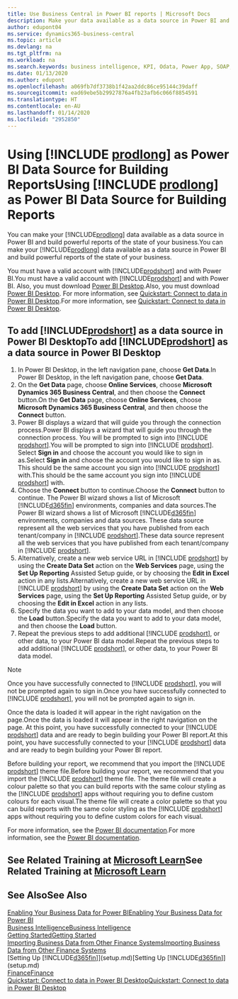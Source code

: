 ```yaml
---
title: Use Business Central in Power BI reports | Microsoft Docs
description: Make your data available as a data source in Power BI and build powerful reports of the state of your business.
author: edupont04
ms.service: dynamics365-business-central
ms.topic: article
ms.devlang: na
ms.tgt_pltfrm: na
ms.workload: na
ms.search.keywords: business intelligence, KPI, Odata, Power App, SOAP, analysis
ms.date: 01/13/2020
ms.author: edupont
ms.openlocfilehash: a069fb7df3738b1f42aa2ddc86ce95144c39daff
ms.sourcegitcommit: ead69ebe5b29927876a4fb23afb6c066f8854591
ms.translationtype: HT
ms.contentlocale: en-AU
ms.lasthandoff: 01/14/2020
ms.locfileid: "2952850"
---
```

# <a name="using-include-prodlongincludesprodlongmd-as-power-bi-data-source-for-building-reports"></a><span data-ttu-id="213af-103">Using [!INCLUDE [prodlong](includes/prodlong.md)] as Power BI Data Source for Building Reports</span><span class="sxs-lookup"><span data-stu-id="213af-103">Using [!INCLUDE [prodlong](includes/prodlong.md)] as Power BI Data Source for Building Reports</span></span>

<span data-ttu-id="213af-104">You can make your [!INCLUDE[prodlong](includes/prodlong.md)] data available as a data source in Power BI and build powerful reports of the state of your business.</span><span class="sxs-lookup"><span data-stu-id="213af-104">You can make your [!INCLUDE[prodlong](includes/prodlong.md)] data available as a data source in Power BI and build powerful reports of the state of your business.</span></span>  

<span data-ttu-id="213af-105">You must have a valid account with [!INCLUDE[prodshort](includes/prodshort.md)] and with Power BI.</span><span class="sxs-lookup"><span data-stu-id="213af-105">You must have a valid account with [!INCLUDE[prodshort](includes/prodshort.md)] and with Power BI.</span></span> <span data-ttu-id="213af-106">Also, you must download [Power BI Desktop](https://powerbi.microsoft.com/desktop/).</span><span class="sxs-lookup"><span data-stu-id="213af-106">Also, you must download [Power BI Desktop](https://powerbi.microsoft.com/desktop/).</span></span> <span data-ttu-id="213af-107">For more information, see [Quickstart: Connect to data in Power BI Desktop](/power-bi/desktop-quickstart-connect-to-data).</span><span class="sxs-lookup"><span data-stu-id="213af-107">For more information, see [Quickstart: Connect to data in Power BI Desktop](/power-bi/desktop-quickstart-connect-to-data).</span></span>  

## <a name="to-add-includeprodshortincludesprodshortmd-as-a-data-source-in-power-bi-desktop"></a><span data-ttu-id="213af-108">To add [!INCLUDE[prodshort](includes/prodshort.md)] as a data source in Power BI Desktop</span><span class="sxs-lookup"><span data-stu-id="213af-108">To add [!INCLUDE[prodshort](includes/prodshort.md)] as a data source in Power BI Desktop</span></span>

1. <span data-ttu-id="213af-109">In Power BI Desktop, in the left navigation pane, choose **Get Data**.</span><span class="sxs-lookup"><span data-stu-id="213af-109">In Power BI Desktop, in the left navigation pane, choose **Get Data**.</span></span>
2. <span data-ttu-id="213af-110">On the **Get Data** page, choose **Online Services**, choose **Microsoft Dynamics 365 Business Central**, and then choose the **Connect** button.</span><span class="sxs-lookup"><span data-stu-id="213af-110">On the **Get Data** page, choose **Online Services**, choose **Microsoft Dynamics 365 Business Central**, and then choose the **Connect** button.</span></span>
3. <span data-ttu-id="213af-111">Power BI displays a wizard that will guide you through the connection process.</span><span class="sxs-lookup"><span data-stu-id="213af-111">Power BI displays a wizard that will guide you through the connection process.</span></span> <span data-ttu-id="213af-112">You will be prompted to sign into [!INCLUDE [prodshort](includes/prodshort.md)].</span><span class="sxs-lookup"><span data-stu-id="213af-112">You will be prompted to sign into [!INCLUDE [prodshort](includes/prodshort.md)].</span></span> <span data-ttu-id="213af-113">Select **Sign in** and choose the account you would like to sign in as.</span><span class="sxs-lookup"><span data-stu-id="213af-113">Select **Sign in** and choose the account you would like to sign in as.</span></span> <span data-ttu-id="213af-114">This should be the same account you sign into [!INCLUDE [prodshort](includes/prodshort.md)] with.</span><span class="sxs-lookup"><span data-stu-id="213af-114">This should be the same account you sign into [!INCLUDE [prodshort](includes/prodshort.md)] with.</span></span>
4. <span data-ttu-id="213af-115">Choose the **Connect** button to continue.</span><span class="sxs-lookup"><span data-stu-id="213af-115">Choose the **Connect** button to continue.</span></span> <span data-ttu-id="213af-116">The Power BI wizard shows a list of Microsoft [!INCLUDE[d365fin](includes/d365fin_md.md)] environments, companies and data sources.</span><span class="sxs-lookup"><span data-stu-id="213af-116">The Power BI wizard shows a list of Microsoft [!INCLUDE[d365fin](includes/d365fin_md.md)] environments, companies and data sources.</span></span> <span data-ttu-id="213af-117">These data source represent all the web services that you have published from each tenant/company in [!INCLUDE [prodshort](includes/prodshort.md)].</span><span class="sxs-lookup"><span data-stu-id="213af-117">These data source represent all the web services that you have published from each tenant/company in [!INCLUDE [prodshort](includes/prodshort.md)].</span></span>
5. <span data-ttu-id="213af-118">Alternatively, create a new web service URL in [!INCLUDE [prodshort](includes/prodshort.md)] by using the **Create Data Set** action on the **Web Services** page, using the **Set Up Reporting** Assisted Setup guide, or by choosing the **Edit in Excel** action in any lists.</span><span class="sxs-lookup"><span data-stu-id="213af-118">Alternatively, create a new web service URL in [!INCLUDE [prodshort](includes/prodshort.md)] by using the **Create Data Set** action on the **Web Services** page, using the **Set Up Reporting** Assisted Setup guide, or by choosing the **Edit in Excel** action in any lists.</span></span>
6. <span data-ttu-id="213af-119">Specify the data you want to add to your data model, and then choose the **Load** button.</span><span class="sxs-lookup"><span data-stu-id="213af-119">Specify the data you want to add to your data model, and then choose the **Load** button.</span></span>
7. <span data-ttu-id="213af-120">Repeat the previous steps to add additional [!INCLUDE [prodshort](includes/prodshort.md)], or other data, to your Power BI data model.</span><span class="sxs-lookup"><span data-stu-id="213af-120">Repeat the previous steps to add additional [!INCLUDE [prodshort](includes/prodshort.md)], or other data, to your Power BI data model.</span></span>

> [!NOTE]  
> <span data-ttu-id="213af-121">Once you have successfully connected to [!INCLUDE [prodshort](includes/prodshort.md)], you will not be prompted again to sign in.</span><span class="sxs-lookup"><span data-stu-id="213af-121">Once you have successfully connected to [!INCLUDE [prodshort](includes/prodshort.md)], you will not be prompted again to sign in.</span></span>

<span data-ttu-id="213af-122">Once the data is loaded it will appear in the right navigation on the page.</span><span class="sxs-lookup"><span data-stu-id="213af-122">Once the data is loaded it will appear in the right navigation on the page.</span></span> <span data-ttu-id="213af-123">At this point, you have successfully connected to your [!INCLUDE [prodshort](includes/prodshort.md)] data and are ready to begin building your Power BI report.</span><span class="sxs-lookup"><span data-stu-id="213af-123">At this point, you have successfully connected to your [!INCLUDE [prodshort](includes/prodshort.md)] data and are ready to begin building your Power BI report.</span></span>  

<span data-ttu-id="213af-124">Before building your report, we recommend that you import the [!INCLUDE [prodshort](includes/prodshort.md)] theme file.</span><span class="sxs-lookup"><span data-stu-id="213af-124">Before building your report, we recommend that you import the [!INCLUDE [prodshort](includes/prodshort.md)] theme file.</span></span>  <span data-ttu-id="213af-125">The theme file will create a colour palette so that you can build reports with the same colour styling as the [!INCLUDE [prodshort](includes/prodshort.md)] apps without requiring you to define custom colours for each visual.</span><span class="sxs-lookup"><span data-stu-id="213af-125">The theme file will create a color palette so that you can build reports with the same color styling as the [!INCLUDE [prodshort](includes/prodshort.md)] apps without requiring you to define custom colors for each visual.</span></span>

<span data-ttu-id="213af-126">For more information, see the [Power BI documentation](/power-bi/consumer/power-bi-consumer-landing/).</span><span class="sxs-lookup"><span data-stu-id="213af-126">For more information, see the [Power BI documentation](/power-bi/consumer/power-bi-consumer-landing/).</span></span>

## <a name="see-related-training-at-microsoft-learnlearnmodulesconfigure-powerbi-excel-dynamics-365-business-centralindex"></a><span data-ttu-id="213af-127">See Related Training at [Microsoft Learn](/learn/modules/configure-powerbi-excel-dynamics-365-business-central/index)</span><span class="sxs-lookup"><span data-stu-id="213af-127">See Related Training at [Microsoft Learn](/learn/modules/configure-powerbi-excel-dynamics-365-business-central/index)</span></span>

## <a name="see-also"></a><span data-ttu-id="213af-128">See Also</span><span class="sxs-lookup"><span data-stu-id="213af-128">See Also</span></span>

[<span data-ttu-id="213af-129">Enabling Your Business Data for Power BI</span><span class="sxs-lookup"><span data-stu-id="213af-129">Enabling Your Business Data for Power BI</span></span>](admin-powerbi.md)  
[<span data-ttu-id="213af-130">Business Intelligence</span><span class="sxs-lookup"><span data-stu-id="213af-130">Business Intelligence</span></span>](bi.md)  
[<span data-ttu-id="213af-131">Getting Started</span><span class="sxs-lookup"><span data-stu-id="213af-131">Getting Started</span></span>](product-get-started.md)  
[<span data-ttu-id="213af-132">Importing Business Data from Other Finance Systems</span><span class="sxs-lookup"><span data-stu-id="213af-132">Importing Business Data from Other Finance Systems</span></span>](across-import-data-configuration-packages.md)  
<span data-ttu-id="213af-133">[Setting Up [!INCLUDE[d365fin](includes/d365fin_md.md)]](setup.md)</span><span class="sxs-lookup"><span data-stu-id="213af-133">[Setting Up [!INCLUDE[d365fin](includes/d365fin_md.md)]](setup.md)</span></span>  
[<span data-ttu-id="213af-134">Finance</span><span class="sxs-lookup"><span data-stu-id="213af-134">Finance</span></span>](finance.md)  
[<span data-ttu-id="213af-135">Quickstart: Connect to data in Power BI Desktop</span><span class="sxs-lookup"><span data-stu-id="213af-135">Quickstart: Connect to data in Power BI Desktop</span></span>](/power-bi/desktop-quickstart-connect-to-data)  
